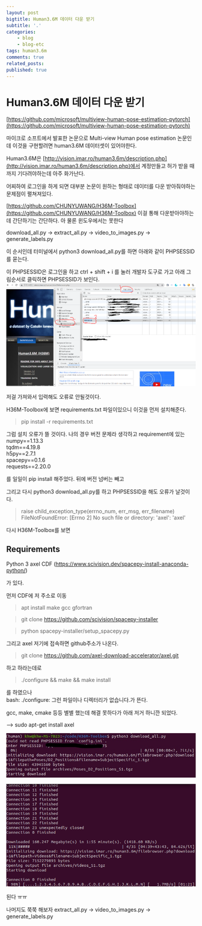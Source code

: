 ```yaml
---
layout: post
bigtitle: Human3.6M 데이터 다운 받기
subtitle: '.'
categories:
    - blog
    - blog-etc
tags: human3.6m
comments: true
related_posts:
published: true
---
```


# Human3.6M 데이터 다운 받기

[https://github.com/microsoft/multiview-human-pose-estimation-pytorch](https://github.com/microsoft/multiview-human-pose-estimation-pytorch)

마이크로 소프트에서 발표한 논문으로 Multi-view Human pose estimation 논문인데 이것을 구현할려면 human3.6M 데이터셋이 있어야한다.

Human3.6M은 [http://vision.imar.ro/human3.6m/description.php](http://vision.imar.ro/human3.6m/description.php)에서 계정만들고 허가 받을 때까지 기다려야하는데 아주 화가난다.

어찌하여 로그인을 하게 되면 대부분 논문이 원하는 형태로 데이터를 다운 받아줘야하는 문제점이 펼쳐져있다.

[https://github.com/CHUNYUWANG/H36M-Toolbox](https://github.com/CHUNYUWANG/H36M-Toolbox) 이걸 통해 다운받아야하는데
간단하기는 간단하다. 아 물론 윈도우에서는 못한다

download_all.py -> extract_all.py -> video_to_images.py -> generate_labels.py

이 순서인데 터미널에서 python3 download_all.py를 하면 아래와 같이 PHPSESSID를 묻는다.


이 PHPSESSID은 로그인을 하고 ctrl + shift + i
를 눌러 개발자 도구로 가고 아래 그림순서로 클릭하면 PHPSESSID가 보인다.
![그림2](/assets/img/Blog/Etc/human36m/1.PNG)

저걸 가져와서 입력해도 오류로 안될것이다.

H36M-Toolbox에 보면 requirements.txt 파일이있으니 이것을 먼저 설치해준다.

> pip install -r requirements.txt

그럼 설치 오류가 뜰 것이다. 나의 경우 버전 문제라 생각하고 requirement에 있는   
numpy\==1.13.3  
tqdm\==4.19.8  
h5py\==2.7.1  
spacepy\==0.1.6  
requests\==2.20.0  

를 일일이 pip install 해주었다. 뒤에 버전 넘버는 빼고

그리고 다시 python3 download_all.py를 하고 PHPSESSID을 해도 오류가 날것이다.

>raise child_exception_type(errno_num, err_msg, err_filename)
FileNotFoundError: [Errno 2] No such file or directory: 'axel': 'axel'

 다시 H36M-Toolbox를 보면
## Requirements
Python 3
axel
CDF (https://www.scivision.dev/spacepy-install-anaconda-python/)

가 있다.

먼저 CDF에 저 주소로 이동

> apt install make gcc gfortran

> git clone https://github.com/scivision/spacepy-installer

> python spacepy-installer/setup_spacepy.py

그리고 axel 저기에 접속하면 github주소가 나온다.

> git clone https://github.com/axel-download-accelerator/axel.git

하고 하라는데로

> ./configure && make && make install

를 하였으나  
bash: ./configure: 그런 파일이나 디렉터리가 없습니다.가 뜬다.

gcc, make, cmake 등등 별별 했는데 해결 못하다가 아래 저거 하니깐 되었다.

--> sudo apt-get install axel

![그림2](/assets/img/Blog/Etc/human36m/2.jpg)

![그림3](/assets/img/Blog/Etc/human36m/3.png)

된다 ㅠㅠ

나머지도 쭉쭉 해보자 extract_all.py -> video_to_images.py -> generate_labels.py
